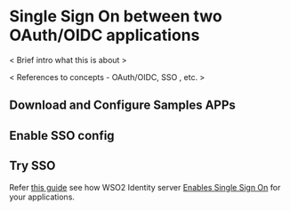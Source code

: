 # Single Sign On between two OAuth/OIDC applications

< Brief intro what this is about >

< References to concepts - OAuth/OIDC, SSO , etc. >

## Download and Configure Samples APPs

## Enable SSO config

## Try SSO

Refer [this guide](../../sso/enable-single-sign-on) see how WSO2
Identity server
[Enables Single Sign On](../../sso/enable-single-sign-on) for your
applications.